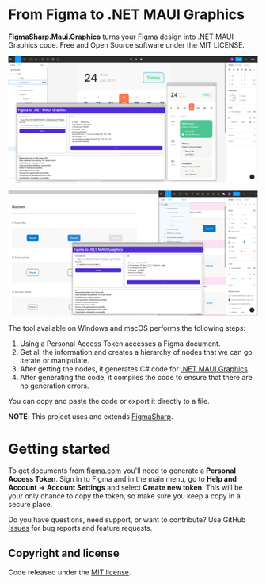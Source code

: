 # From Figma to .NET MAUI Graphics

**FigmaSharp.Maui.Graphics** turns your Figma design into .NET MAUI Graphics code. Free and Open Source software under the MIT LICENSE.

![Replicate qiuickly nice designs](images/figma-to-maui-graphics-01.png)

![Create new drawn controls](images/figma-to-maui-graphics-02.png)

The tool available on Windows and macOS performs the following steps:
1. Using a Personal Access Token accesses a Figma document.
2. Get all the information and creates a hierarchy of nodes that we can go iterate or manipulate.
3. After getting the nodes, it generates C# code for [.NET MAUI Graphics](https://github.com/dotnet/Microsoft.Maui.Graphics).
4. After generating the code, it compiles the code to ensure that there are no generation errors.

You can copy and paste the code or export it directly to a file.

**NOTE**: This project uses and extends [FigmaSharp](https://github.com/microsoft/FigmaSharp).

# Getting started

To get documents from [figma.com](https://www.figma.com/) you'll need to generate a **Personal Access Token**.
Sign in to Figma and in the main menu, go to **Help and Account  →  Account Settings** and select **Create new token**.
This will be your only chance to copy the token, so make sure you keep a copy in a secure place.

Do you have questions, need support, or want to contribute? Use GitHub [Issues](https://github.com/jsuarezruiz/figma-to-maui-graphics/issues) for bug reports and feature requests.

## Copyright and license

Code released under the [MIT license](https://opensource.org/licenses/MIT).
